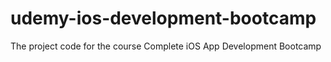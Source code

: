 # udemy-ios-development-bootcamp
The project code for the course Complete iOS App Development Bootcamp
